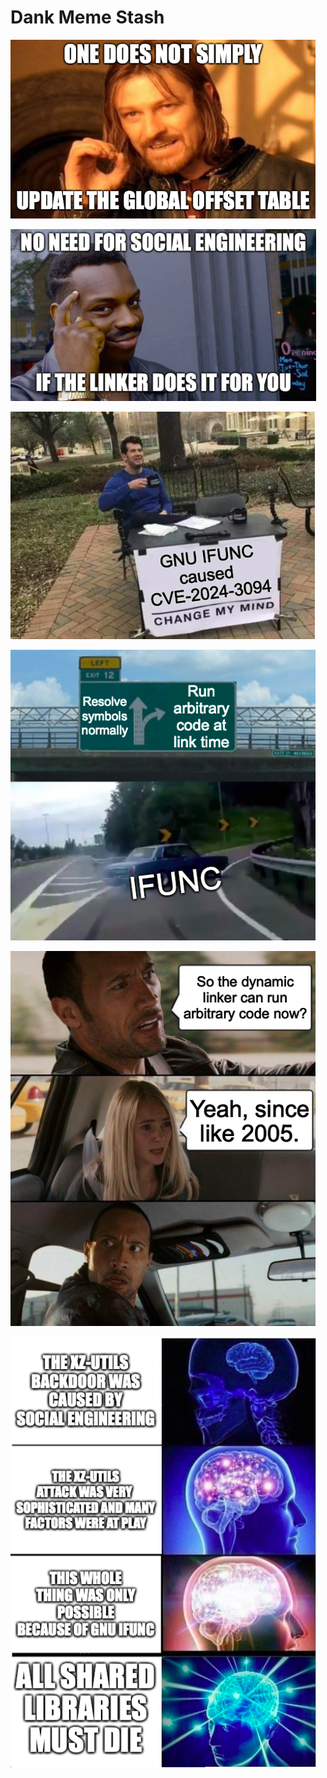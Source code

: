 # Dank Meme Stash

![](boromir_got.png)

![](linker_social_engineering.png)

![](ifunc_change_my_mind.png)

![](ifunc_hard_right.png)

![](rock_linker.png)

![](brain.png)
